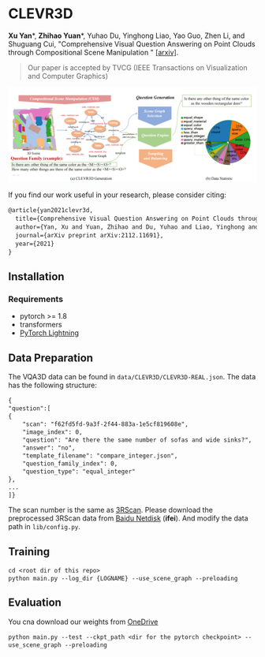 # CLEVR3D

**Xu Yan***, **Zhihao Yuan***, Yuhao Du, Yinghong Liao, Yao Guo, Zhen Li, and Shuguang Cui, 
"Comprehensive Visual Question Answering on Point Clouds through Compositional Scene Manipulation
" [[arxiv]](https://arxiv.org/pdf/2112.11691.pdf).

> Our paper is accepted by TVCG (IEEE Transactions on Visualization and Computer Graphics)

 ![image](img/fig1.png)
 
 
If you find our work useful in your research, please consider citing:
```latex
@article{yan2021clevr3d,
  title={Comprehensive Visual Question Answering on Point Clouds through Compositional Scene Manipulation},
  author={Yan, Xu and Yuan, Zhihao and Du, Yuhao and Liao, Yinghong and Guo, Yao and Li, Zhen and Cui, Shuguang},
  journal={arXiv preprint arXiv:2112.11691},
  year={2021}
}
```


## Installation

### Requirements
- pytorch >= 1.8 
- transformers
- [PyTorch Lightning](https://lightning.ai/docs/pytorch/stable/)

## Data Preparation
The VQA3D data can be found in `data/CLEVR3D/CLEVR3D-REAL.json`. The data has the following structure:
```
{
"question":[
{
    "scan": "f62fd5fd-9a3f-2f44-883a-1e5cf819608e",
    "image_index": 0,
    "question": "Are there the same number of sofas and wide sinks?",
    "answer": "no",
    "template_filename": "compare_integer.json",
    "question_family_index": 0,
    "question_type": "equal_integer"
},
...
]}
```
The scan number is the same as [3RScan](https://github.com/WaldJohannaU/3RScan).
Please download the preprocessed 3RScan data from [Baidu Netdisk](https://pan.baidu.com/s/1q-K79cEeHzUaBJ1ZjkNxvw) (**ifei**). And modify the data path in `lib/config.py`.

## Training
```shell
cd <root dir of this repo>
python main.py --log_dir {LOGNAME} --use_scene_graph --preloading
```


## Evaluation
You cna download our weights from [OneDrive](https://cuhko365-my.sharepoint.com/:u:/g/personal/221019046_link_cuhk_edu_cn/EUZZSwJPTD9Btep3Z2lYa10BqxXJ4ecJydWa_pX5YQk9DQ?e=SkznPm)
```shell
python main.py --test --ckpt_path <dir for the pytorch checkpoint> --use_scene_graph --preloading
```
